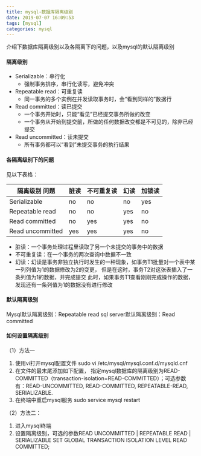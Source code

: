 ```yaml
---
title: mysql-数据库隔离级别
date: 2019-07-07 16:09:53
tags: [mysql]
categories: mysql
---
```


介绍下数据库隔离级别以及各隔离下的问题，以及mysql的默认隔离级别

#### 隔离级别

- Serializable：串行化
  - 强制事务排序，串行化读写，避免冲突
- Repeatable read：可重复读
  - 同一事务的多个实例在并发读取事务时，会“看到同样的”数据行
- Read committed：读已提交
  - 一个事务开始时，只能“看见”已经提交事务所做的改变
  - 一个事务从开始到提交前，所做的任何数据改变都是不可见的，除非已经提交
- Read uncommitted：读未提交
  - 所有事务都可以“看到”未提交事务的执行结果

#### 各隔离级别下的问题

见以下表格：

| 隔离级别 问题| 脏读|不可重复读|幻读|加锁读|
|------|-------|-------|------|------|
|Serializable|no|no|no|yes|
|Repeatable read| no|no|yes|no|
|Read committed|no|yes|yes|no|
|Read uncommitted| yes|yes|yes|no|

- 脏读：一个事务处理过程里读取了另一个未提交的事务中的数据
- 不可重复读：在一个事务的两次查询中数据不一致
- 幻读：幻读是事务非独立执行时发生的一种现象，如事务T1批量对一个表中某一列列值为1的数据修改为2的变更，
但是在这时，事务T2对这张表插入了一条列值为1的数据，并完成提交
此时，如果事务T1查看刚刚完成操作的数据，发现还有一条列值为1的数据没有进行修改

#### 默认隔离级别
Mysql默认隔离级别：Repeatable read
sql server默认隔离级别：Read committed

#### 如何设置隔离级别
（1）方法一
1. 使用vi打开mysql配置文件
   sudo vi /etc/mysql/mysql.conf.d/mysqld.cnf
2. 在文件的最末尾添加如下配置， 指定mysql数据库的隔离级别为READ-COMMITTED（transaction-isolation=READ-COMMITTED）；可选参数有：READ-UNCOMMITTED, READ-COMMITTED, REPEATABLE-READ, SERIALIZABLE.
3. 在终端中重启mysql服务
   sudo service mysql restart

（2）方法二：
1. 进入mysql终端
2. 设置隔离级别，可选的参数READ UNCOMMITTED  | REPEATABLE READ | SERIALIZABLE
    SET GLOBAL TRANSACTION ISOLATION LEVEL READ COMMITTED;
